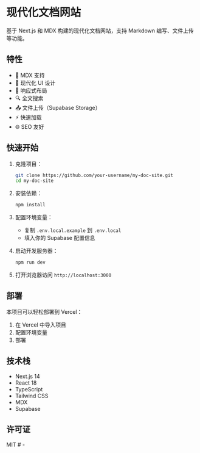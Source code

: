 # 现代化文档网站

基于 Next.js 和 MDX 构建的现代化文档网站，支持 Markdown 编写、文件上传等功能。

## 特性

- 📝 MDX 支持
- 🎨 现代化 UI 设计
- 📱 响应式布局
- 🔍 全文搜索
- 📤 文件上传（Supabase Storage）
- ⚡ 快速加载
- 🌐 SEO 友好

## 快速开始

1. 克隆项目：
   ```bash
   git clone https://github.com/your-username/my-doc-site.git
   cd my-doc-site
   ```

2. 安装依赖：
   ```bash
   npm install
   ```

3. 配置环境变量：
   - 复制 `.env.local.example` 到 `.env.local`
   - 填入你的 Supabase 配置信息

4. 启动开发服务器：
   ```bash
   npm run dev
   ```

5. 打开浏览器访问 `http://localhost:3000`

## 部署

本项目可以轻松部署到 Vercel：

1. 在 Vercel 中导入项目
2. 配置环境变量
3. 部署

## 技术栈

- Next.js 14
- React 18
- TypeScript
- Tailwind CSS
- MDX
- Supabase

## 许可证

MIT #   -  
 